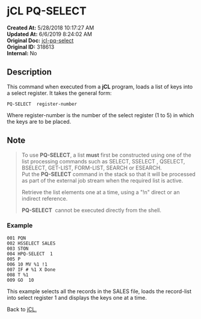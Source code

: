 # jCL PQ-SELECT

**Created At:** 5/28/2018 10:17:27 AM  
**Updated At:** 6/6/2019 8:24:02 AM  
**Original Doc:** [jcl-pq-select](https://docs.jbase.com/45792-jcl/jcl-pq-select)  
**Original ID:** 318613  
**Internal:** No  

## Description

This command when executed from a **jCL** program, loads a list of keys into a select register. It takes the general form:

```
PQ-SELECT  register-number
```

Where register-number is the number of the select register (1 to 5) in which the keys are to be placed.

## Note

> To use **PQ-SELECT**, a list **must** first be constructed using one of the list processing commands such as SELECT, SSELECT , QSELECT, BSELECT, GET-LIST, FORM-LIST, SEARCH or ESEARCH.  
> Put the **PQ-SELECT** command in the stack so that it will be processed as part of the external job stream when the required list is active.
>
> Retrieve the list elements one at a time, using a "!n" direct or an indirect reference.
>
> **PQ-SELECT**  cannot be executed directly from the shell.

### Example

```
001 PQN
002 HSSELECT SALES
003 STON
004 HPQ-SELECT  1
005 P
006 10 MV %1 !1
007 IF # %1 X Done
008 T %1
009 GO  10
```

This example selects all the records in the SALES file, loads the record-list into select register 1 and displays the keys one at a time.

Back to [jCL.](./../README.md)
